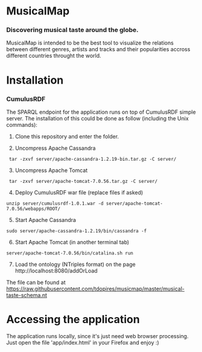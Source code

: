 MusicalMap
========
### Discovering musical taste around the globe.
 
MusicalMap is intended to be the best tool to visualize the relations between different genres, artists and tracks and their popularities accross different countries throught the world.


Installation
========
### CumulusRDF
The SPARQL endpoint for the application runs on top of CumulusRDF simple server.
The installation of this could be done as follow (including the Unix commands):
 
1. Clone this repository and enter the folder. 

2. Uncompress Apache Cassandra
```
 tar -zxvf server/apache-cassandra-1.2.19-bin.tar.gz -C server/
```
3. Uncompress Apache Tomcat
```
 tar -zxvf server/apache-tomcat-7.0.56.tar.gz -C server/
```
4. Deploy CumulusRDF war file (replace files if asked)
```
unzip server/cumulusrdf-1.0.1.war -d server/apache-tomcat-7.0.56/webapps/ROOT/
```
5. Start Apache Cassandra
```
sudo server/apache-cassandra-1.2.19/bin/cassandra -f
```
6. Start Apache Tomcat (in another terminal tab)
```
server/apache-tomcat-7.0.56/bin/catalina.sh run
```
7. Load the ontology (NTriples format) on the page
http://localhost:8080/addOrLoad

The file can be found at
https://raw.githubusercontent.com/tdopires/musicmap/master/musical-taste-schema.nt


Accessing the application
========
The application runs locally, since it's just need web browser processing.
Just open the file 'app/index.html' in your Firefox and enjoy :)